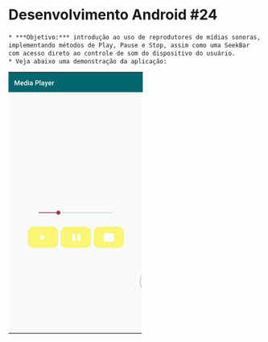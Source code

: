 # Desenvolvimento Android #24
    * ***Objetivo:*** introdução ao uso de reprodutores de mídias sonoras, implementando métodos de Play, Pause e Stop, assim como uma SeekBar com acesso direto ao controle de som do dispositivo do usuário.
    * Veja abaixo uma demonstração da aplicação:
<img src="Instalador/MediaPlayer.gif" alt="GIF do Meu Projeto MediaPlayer">
